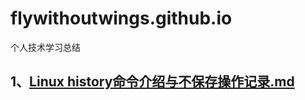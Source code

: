 # flywithoutwings.github.io
个人技术学习总结
## 1、[Linux history命令介绍与不保存操作记录.md](https://github.com/flywithoutwings/flywithoutwings.github.io/blob/master/Linux%20history命令介绍与不保存操作记录.md)